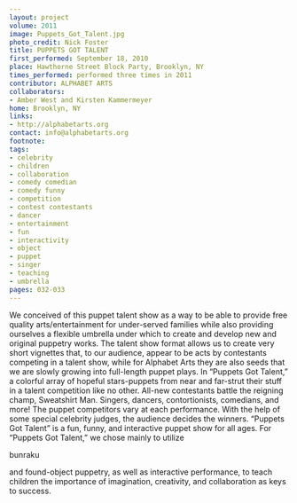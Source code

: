 ```yaml
---
layout: project
volume: 2011
image: Puppets_Got_Talent.jpg
photo_credit: Nick Foster
title: PUPPETS GOT TALENT
first_performed: September 18, 2010
place: Hawthorne Street Block Party, Brooklyn, NY
times_performed: performed three times in 2011
contributor: ALPHABET ARTS
collaborators:
- Amber West and Kirsten Kammermeyer
home: Brooklyn, NY
links:
- http://alphabetarts.org
contact: info@alphabetarts.org
footnote: 
tags:
- celebrity
- children
- collaboration
- comedy comedian
- comedy funny
- competition
- contest contestants
- dancer
- entertainment
- fun
- interactivity
- object
- puppet
- singer
- teaching
- umbrella
pages: 032-033
---
```


We conceived of this puppet talent show as a way to be able to provide free quality arts/entertainment for under-served families while also providing ourselves a flexible umbrella under which to create and develop new and original puppetry works. The talent show format allows us to create very short vignettes that, to our audience, appear to be acts by contestants competing in a talent show, while for Alphabet Arts they are also seeds that we are slowly growing into full-length puppet plays. In “Puppets Got Talent,” a colorful array of hopeful stars-puppets from near and far-strut their stuff in a talent competition like no other. All-new contestants battle the reigning champ, Sweatshirt Man. Singers, dancers, contortionists, comedians, and more! The puppet competitors vary at each performance. With the help of some special celebrity judges, the audience decides the winners. “Puppets Got Talent” is a fun, funny, and interactive puppet show for all ages. For “Puppets Got Talent,” we chose mainly to utilize 

bunraku

 and found-object puppetry, as well as interactive performance, to teach children the importance of imagination, creativity, and collaboration as keys to success. 
